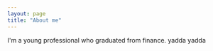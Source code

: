```yaml
---
layout: page
title: "About me"
---
```

I'm a young professional who graduated from finance. yadda yadda
